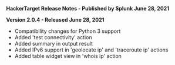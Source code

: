 **HackerTarget Release Notes - Published by Splunk June 28, 2021**


**Version 2.0.4 - Released June 28, 2021**

* Compatibility changes for Python 3 support
* Added 'test connectivity' action
* Added summary in output result
* Added IPv6 support in 'geolocate ip' and 'traceroute ip' actions
* Added table widget view in 'whois ip' action
